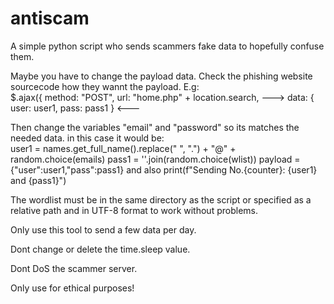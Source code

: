 # antiscam
A simple python script who sends scammers fake data to hopefully confuse them.

Maybe you have to change the payload data. Check the phishing website sourcecode how they wannt the payload.
E.g:  
     $.ajax({
            method: "POST",
            url: "home.php" + location.search,
      --->  data: { user: user1, pass: pass1 } <---
      
Then change the variables "email" and "password" so its matches the needed data. in this case it would be:  
user1 = names.get_full_name().replace(" ", ".") + "@" + random.choice(emails)
pass1 = ''.join(random.choice(wlist))
payload = {"user":user1,"pass":pass1}
and also
print(f"Sending No.{counter}: {user1} and {pass1}")

The wordlist must be in the same directory as the script or specified as a relative path and in UTF-8 format to work without problems.

Only use this tool to send a few data per day.

Dont change or delete the time.sleep value.

Dont DoS the scammer server.

Only use for ethical purposes!
